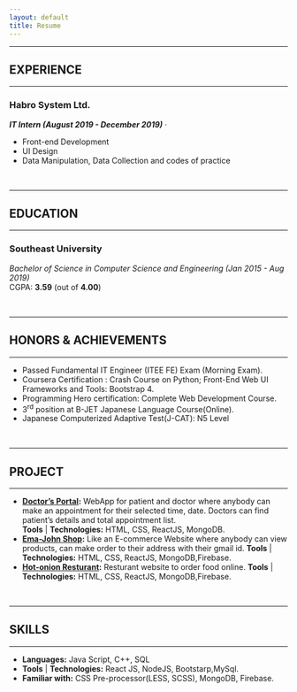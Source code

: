 ```yaml
---
layout: default
title: Resume
---
```


---
## EXPERIENCE
---

### Habro System Ltd.  
***IT Intern (August 2019 - December 2019)*** &middot;   
* Front-end Development
* UI Design
* Data Manipulation, Data Collection and codes of practice

<br />

---
## EDUCATION
---
### Southeast University  
*Bachelor of Science in Computer Science and Engineering (Jan 2015 - Aug 2019)*  
CGPA: **3.59** (out of **4.00**) 

<br />

---
## HONORS & ACHIEVEMENTS
---
* Passed Fundamental IT Engineer (ITEE FE) Exam (Morning Exam).
* Coursera Certification : Crash Course on Python; Front-End Web UI Frameworks and Tools: Bootstrap 4.
* Programming Hero certification: Complete Web Development Course.
* 3<sup>rd</sup> position at B-JET Japanese Language Course(Online).
* Japanese Computerized Adaptive Test(J-CAT): N5 Level

<br />

---
## PROJECT
---
* **[Doctor’s Portal](https://github.com/jerinira/doctors-portal):** WebApp for patient and doctor where anybody can make an appointment for their selected time, date. Doctors can find patient’s details and total appointment list.  
**Tools** &#124; **Technologies:** HTML, CSS, ReactJS, MongoDB.
* **[Ema-John Shop](http://github.com/jerinira/ema-john-simple):** Like an E-commerce Website where anybody can view products, can make order to their address with their gmail id. 
**Tools** &#124; **Technologies:** HTML, CSS, ReactJS, MongoDB,Firebase.
* **[Hot-onion Resturant](https://github.com/jerinira/hot-onion-resturant):** Resturant website to order food online. 
**Tools** &#124; **Technologies:** HTML, CSS, ReactJS, MongoDB,Firebase.

<br />
  
---
## SKILLS  
---
* **Languages:** Java Script, C++, SQL
* **Tools** &#124; **Technologies:** React JS, NodeJS, Bootstarp,MySql.
* **Familiar with:** CSS Pre-processor(LESS, SCSS), MongoDB, Firebase.

